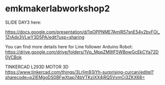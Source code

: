 # emkmakerlabworkshop2
SLIDE DAY3 here: 

https://docs.google.com/presentation/d/1qOPPNME7AmlR57snE54y2bvFOi_1ZrAdx3VLwY3D5PA/edit?usp=sharing




You can find more details here for Line follower Arduino Robot: 
https://drive.google.com/drive/folders/1Vp_MppZM9IF5WBowGcEkCYa72D0VCBok 

TINKERCAD L293D MOTOR 3D 
https://www.tinkercad.com/things/3LrIjm93iYh-surprising-curcan/editel?sharecode=p2IEMgoDS0BFwXtap74bVTKziXX4jRQ5VvmCj3ZKX68=
